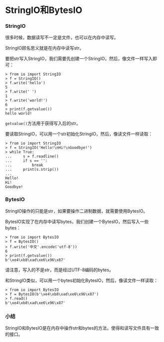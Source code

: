 # StringIO和BytesIO

### StringIO


很多时候，数据读写不一定是文件，也可以在内存中读写。


StringIO顾名思义就是在内存中读写str。


要把str写入StringIO，我们需要先创建一个StringIO，然后，像文件一样写入即可：


```
> from io import StringIO
> f = StringIO()
> f.write('hello')
5
> f.write(' ')
1
> f.write('world!')
6
> print(f.getvalue())
hello world!
```


`getvalue()`方法用于获得写入后的str。


要读取StringIO，可以用一个str初始化StringIO，然后，像读文件一样读取：


```
> from io import StringIO
> f = StringIO('Hello!\nHi!\nGoodbye!')
> while True:
...     s = f.readline()
...     if s == '':
...         break
...     print(s.strip())
...
Hello!
Hi!
Goodbye!
```


### BytesIO


StringIO操作的只能是str，如果要操作二进制数据，就需要使用BytesIO。


BytesIO实现了在内存中读写bytes，我们创建一个BytesIO，然后写入一些bytes：


```
> from io import BytesIO
> f = BytesIO()
> f.write('中文'.encode('utf-8'))
6
> print(f.getvalue())
b'\xe4\xb8\xad\xe6\x96\x87'
```


请注意，写入的不是str，而是经过UTF-8编码的bytes。


和StringIO类似，可以用一个bytes初始化BytesIO，然后，像读文件一样读取：


```
> from io import BytesIO
> f = BytesIO(b'\xe4\xb8\xad\xe6\x96\x87')
> f.read()
b'\xe4\xb8\xad\xe6\x96\x87'
```


### 小结


StringIO和BytesIO是在内存中操作str和bytes的方法，使得和读写文件具有一致的接口。

